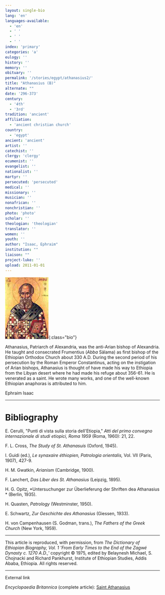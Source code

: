 ```yaml
---
layout: single-bio
lang: 'en'
languages-available:
  - 'en'
  - ' '
  - ' '
  - ' '
index: 'primary'
categories: 'a'
eulogy: ''
history: ''
memory: ''
obituary: ''
permalink: '/stories/egypt/athanasius2/'
title: "Athanasius (B)"
alternate: ""
date: '296-373'
century:
  - '4th'
  - '3rd'
tradition: 'ancient'
affiliation:
  - 'ancient christian church'
country:
  - 'egypt'
ancient: 'ancient'
artist: ''
catechist: ''
clergy: 'clergy'
ecumenist: ''
evangelist: ''
nationalist: ''
martyr: ''
persecuted: 'persecuted'
medical: ''
missionary: ''
musician: ''
nonafrican: ''
nonchristian: ''
photo: 'photo'
scholar: ''
theologian: 'theologian'
translator: ''
women: ''
youth: ''
author: "Isaac, Ephraim"
institution: ""
liaison: ""
project-luke: ''
upload: 2011-01-01
---
```


![Athanasius](/images/bio-pics/egypt/athanasius2/athanasius-bishop.jpg){:class="bio"}

Athanasius, Patriarch of Alexandria, was the anti-Arian bishop of Alexandria. He taught and consecrated Frumentius (*Abba* Sälama) as first bishop of the Ethiopian Orthodox Church about 330 A.D. During the second period of his persecution by the Roman Emperor Constantinus, acting on the instigation of Arian bishops, Athanasius is thought of have made his way to Ethiopia from the Libyan desert where he had made his refuge about 356-61. He is venerated as a saint. He wrote many works, and one of the well-known Ethiopian anaphoras is attributed to him.

Ephraim Isaac

---

# Bibliography

E. Cerulli, "Punti di vista sulla storia dell'Etiopia," *Atti del primo convegno internazionale di studi etiopici, Roma 1959* (Roma, 1960): 21, 22.

F. L. Cross, *The Study of St. Athanasuis* (Oxford, 1945).

I. Guidi (ed.), *Le synaxaire éthiopien, Patrologia orientalis,* Vol. VII (Paris, 1907), 427-9.

H. M. Gwatkin, *Arianism*  (Cambridge, 1900).

F. Lanchert, *Das Liber des St. Athanasius* (Leipzig, 1895).

H. G. Opitz, *Untersuchunger zur Überlieferung der Shriften dea Athanasius * (Berlin, 1935).

H. Quasten, *Patrology*  (Westminster, 1950).

E. Schwartz, *Zur Geschichte des Athanasius*  (Giessen, 1933).

H. von Campenhausen (S. Godman, trans.), *The Fathers of the Greek Church* (New York, 1959).

---

This article is reproduced, with permission, from *The Dictionary of Ethiopian Biography, Vol. 1 'From Early Times to the End of the Zagwé Dynasty c. 1270 A.D.,'* copyright &copy; 1975, edited by Belaynesh Michael, S. Chojnacki and Richard Pankhurst, Institute of Ethiopian Studies, Addis Ababa, Ethiopia.  All rights reserved.

---

External link

*Encyclopaedia Britannica*  (complete article):  [ Saint Athanasius](http://www.britannica.com/eb/article-9010057/Saint-Athanasius)
